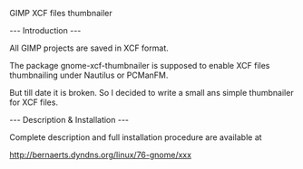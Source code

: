 GIMP XCF files thumbnailer

--- Introduction ---

All GIMP projects are saved in XCF format.

The package gnome-xcf-thumbnailer is supposed to enable XCF files thumbnailing under Nautilus or PCManFM.

But till date it is broken. So I decided to write a small ans simple thumbnailer for XCF files.

--- Description & Installation ---

Complete description and full installation procedure are available at

http://bernaerts.dyndns.org/linux/76-gnome/xxx
